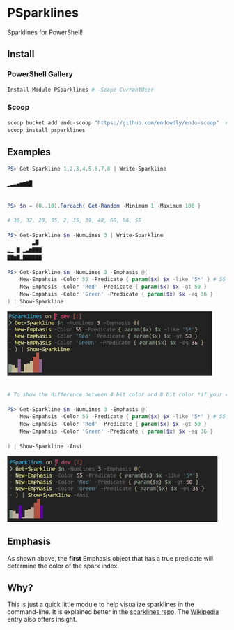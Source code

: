 # PSparklines

Sparklines for PowerShell!

## Install

### PowerShell Gallery

```powershell
Install-Module PSparklines # -Scope CurrentUser
```

### Scoop

```powershell
scoop bucket add endo-scoop "https://github.com/endowdly/endo-scoop"  # Name the bucket whatever you'd like :)
scoop install psparklines
```

## Examples

``` powershell
PS> Get-Sparkline 1,2,3,4,5,6,7,8 | Write-Sparkline

▁▂▃▄▅▆▇█


PS> $n = (0..10).Foreach{ Get-Random -Minimum 1 -Maximum 100 }

# 36, 32, 20, 55, 2, 35, 39, 48, 66, 86, 55

PS> Get-Sparkline $n -NumLines 3 | Write-Sparkline
        ▃█
▂▁ █ ▂▃▆███
██▆█▁██████

PS> Get-Sparkline $n -NumLines 3 -Emphasis @(
    New-Empahsis -Color 55 -Predicate { param($x) $x -like '5*' } # 55 is like a dark magenta
    New-Emphasis -Color 'Red' -Predicate { param($x) $x -gt 50 }
    New-Empahsis -Color 'Green' -Predicate { param($x) $x -eq 36 }
) | Show-Sparkline 
```

![Result](./exampleNoAnsi.png)

```powershell

# To show the difference between 4 bit color and 8 bit color *if your console supports VT ANSI commands and 8 bit color*

PS> Get-Sparkline $n -NumLines 3 -Emphasis @(
    New-Empahsis -Color 55 -Predicate { param($x) $x -like '5*' } # 55 is like a dark magenta
    New-Emphasis -Color 'Red' -Predicate { param($x) $x -gt 50 }
    New-Empahsis -Color 'Green' -Predicate { param($x) $x -eq 36 }

) | Show-Sparkline -Ansi
```

![Result](./example.png)

## Emphasis

As shown above, the **first** Emphasis object that has a true predicate will determine the color of the spark index. 

## Why?

This is just a quick little module to help visualize sparklines in the command-line.
It is explained better in the [sparklines repo](http://github.com/deeplook/sparklines).
The [Wikipedia](https://en.wikipedia.org/wiki/Sparkline) entry also offers insight.
